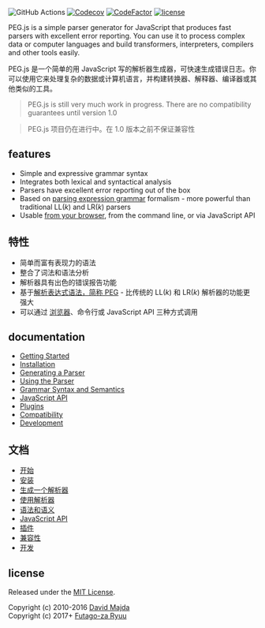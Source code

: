 ![GitHub Actions](https://github.com/pegjs/pegjs/workflows/Github%20Actions/badge.svg)
[![Codecov](https://codecov.io/gh/pegjs/pegjs/branch/master/graph/badge.svg)](https://codecov.io/gh/pegjs/pegjs)
[![CodeFactor](https://www.codefactor.io/repository/github/pegjs/pegjs/badge)](https://www.codefactor.io/repository/github/pegjs/pegjs)
[![license](https://img.shields.io/badge/license-mit-blue.svg)](https://opensource.org/licenses/MIT)

PEG.js is a simple parser generator for JavaScript that produces fast parsers with excellent error reporting. You can use it to process complex data or computer languages and build transformers, interpreters, compilers and other tools easily.

PEG.js 是一个简单的用 JavaScript 写的解析器生成器，可快速生成错误日志。你可以使用它来处理复杂的数据或计算机语言，并构建转换器、解释器、编译器或其他类似的工具。

> PEG.js is still very much work in progress. There are no compatibility guarantees until version 1.0

> PEG.js 项目仍在进行中。在 1.0 版本之前不保证兼容性

## features

  * Simple and expressive grammar syntax
  * Integrates both lexical and syntactical analysis
  * Parsers have excellent error reporting out of the box
  * Based on [parsing expression grammar](http://en.wikipedia.org/wiki/Parsing_expression_grammar) formalism - more powerful than traditional LL(*k*) and LR(*k*) parsers
  * Usable [from your browser](https://pegjs.org/online), from the command line, or via JavaScript API

## 特性

  * 简单而富有表现力的语法
  * 整合了词法和语法分析
  * 解析器具有出色的错误报告功能
  * 基于[解析表达式语法，简称 PEG](http://en.wikipedia.org/wiki/Parsing_expression_grammar) - 比传统的 LL(*k*) 和 LR(*k*) 解析器的功能更强大
  * 可以通过 [浏览器](https://pegjs.org/online)、命令行或 JavaScript API 三种方式调用

## documentation

- [Getting Started](https://github.com/pegjs/pegjs/blob/master/docs/guides/getting-started.md)
- [Installation](https://github.com/pegjs/pegjs/blob/master/docs/guides/installation.md)
- [Generating a Parser](https://github.com/pegjs/pegjs/blob/master/docs/guides/generating-a-parser.md)
- [Using the Parser](https://github.com/pegjs/pegjs/blob/master/docs/guides/using-the-parser.md)
- [Grammar Syntax and Semantics](https://github.com/pegjs/pegjs/tree/master/docs/grammar)
- [JavaScript API](https://github.com/pegjs/pegjs/blob/master/docs/guides/javascript-api.md)
- [Plugins](https://github.com/pegjs/pegjs/blob/master/docs/guides/plugins.md)
- [Compatibility](https://github.com/pegjs/pegjs/blob/master/docs/compatibility.md)
- [Development](https://github.com/pegjs/pegjs/blob/master/docs/development.md)

## 文档

- [开始](https://github.com/pegjs/pegjs/blob/master/docs/guides/getting-started.md)
- [安装](https://github.com/pegjs/pegjs/blob/master/docs/guides/installation.md)
- [生成一个解析器](https://github.com/pegjs/pegjs/blob/master/docs/guides/generating-a-parser.md)
- [使用解析器](https://github.com/pegjs/pegjs/blob/master/docs/guides/using-the-parser.md)
- [语法和语义](https://github.com/pegjs/pegjs/tree/master/docs/grammar)
- [JavaScript API](https://github.com/pegjs/pegjs/blob/master/docs/guides/javascript-api.md)
- [插件](https://github.com/pegjs/pegjs/blob/master/docs/guides/plugins.md)
- [兼容性](https://github.com/pegjs/pegjs/blob/master/docs/compatibility.md)
- [开发](https://github.com/pegjs/pegjs/blob/master/docs/development.md)

## license

Released under the [MIT License](https://opensource.org/licenses/MIT).

Copyright (c) 2010-2016 [David Majda](https://majda.cz/)<br>
Copyright (c) 2017+ [Futago-za Ryuu](https://github.com/futagoza)
